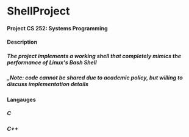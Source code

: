 # ShellProject

#### Project CS 252: Systems Programming

#### Description
##### The project implements a working shell that completely mimics the performance of Linux's Bash Shell
##### _Note: code cannot be shared due to academic policy, but willing to discuss implementation details

#### Langauges
##### C
##### C++

